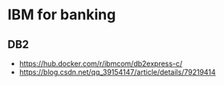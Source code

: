 # IBM for banking

## DB2

* https://hub.docker.com/r/ibmcom/db2express-c/
* https://blog.csdn.net/qq_39154147/article/details/79219414
